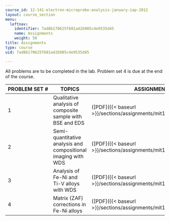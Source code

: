```yaml
---
course_id: 12-141-electron-microprobe-analysis-january-iap-2012
layout: course_section
menu:
  leftnav:
    identifier: 7ad8b170625f681a42b905c4e9535d45
    name: Assignments
    weight: 50
title: Assignments
type: course
uid: 7ad8b170625f681a42b905c4e9535d45

---
```


All problems are to be completed in the lab. Problem set 4 is due at the end of the course.

| PROBLEM SET # | TOPICS | ASSIGNMENTS | SOLUTIONS |
| --- | --- | --- | --- |
| 1 | Qualitative analysis of composite sample with BSE and EDS | ([PDF]({{< baseurl >}}/sections/assignments/mit12_141iap12_pset1)) |  (not available) |
| 2 | Semi-quantitative analysis and compositional imaging with WDS | ([PDF]({{< baseurl >}}/sections/assignments/mit12_141iap12_pset2)) |  (not available) |
| 3 | Analysis of Fe-Ni and Ti-V alloys with WDS | ([PDF]({{< baseurl >}}/sections/assignments/mit12_141iap12_pset3)) |  (not available) |
| 4 | Matrix (ZAF) corrections in Fe-Ni alloys | ([PDF]({{< baseurl >}}/sections/assignments/mit12_141iap12_pset4)) | ([PDF]({{< baseurl >}}/sections/assignments/mit12_141iap12_pset4_sol))